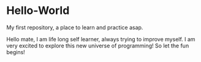 # Hello-World
My first repository, a place to learn and practice asap.

Hello mate,
I am life long self learner, always trying to improve myself. 
I am very excited to explore this new universe of programming!
So let the fun begins!
